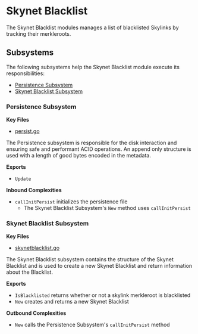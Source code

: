 # Skynet Blacklist

The Skynet Blacklist modules manages a list of blacklisted Skylinks by tracking
their merkleroots.

## Subsystems
The following subsystems help the Skynet Blacklist module execute its responsibilities:
 - [Persistence Subsystem](#persistence-subsystem)
 - [Skynet Blacklist Subsystem](#skynet-blacklist-subsystem)

 ### Persistence Subsystem
 **Key Files**
- [persist.go](./persist.go)

The Persistence subsystem is responsible for the disk interaction and ensuring
safe and performant ACID operations. An append only structure is used with a
length of good bytes encoded in the metadata. 

**Exports**
 - `Update`

**Inbound Complexities**
 - `callInitPersist` initializes the persistence file 
    - The Skynet Blacklist Subsystem's `New` method uses `callInitPersist`

### Skynet Blacklist Subsystem
**Key Files**
 - [skynetblacklist.go](./skynetblacklist.go)

The Skynet Blacklist subsystem contains the structure of the Skynet Blacklist
and is used to create a new Skynet Blacklist and return information about the
Blacklist.

**Exports**
 - `IsBlacklisted` returns whether or not a skylink merkleroot is blacklisted
 - `New` creates and returns a new Skynet Blacklist

**Outbound Complexities**
 - `New` calls the Persistence Subsystem's `callInitPersist` method